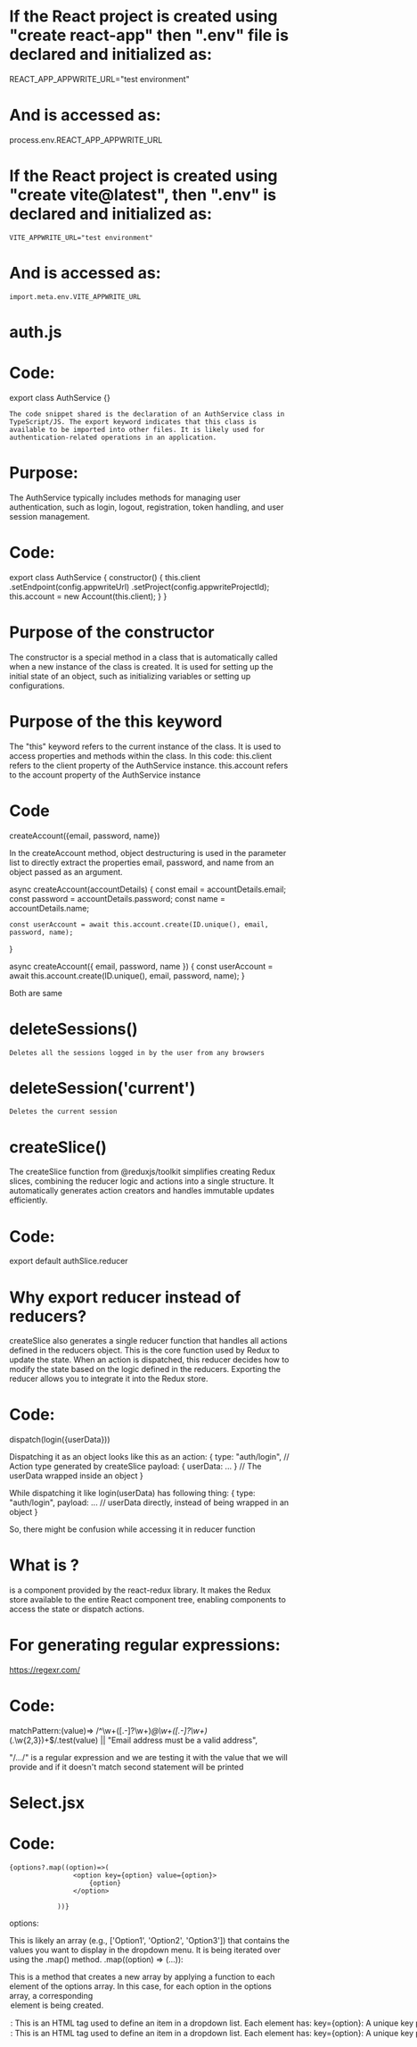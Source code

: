 

# If the React project is created using "create react-app" then ".env" file is declared and initialized as:

REACT_APP_APPWRITE_URL="test environment"

# And is accessed as:

process.env.REACT_APP_APPWRITE_URL

# If the React project is created using "create vite@latest", then ".env" is declared and initialized as:

    VITE_APPWRITE_URL="test environment"

# And is accessed as:

    import.meta.env.VITE_APPWRITE_URL

# auth.js

# Code:

export class AuthService {}

    The code snippet shared is the declaration of an AuthService class in TypeScript/JS. The export keyword indicates that this class is available to be imported into other files. It is likely used for authentication-related operations in an application.

# Purpose:

The AuthService typically includes methods for managing user authentication, such as login, logout, registration, token handling, and user session management.

# Code:

export class AuthService {
constructor() {
this.client
.setEndpoint(config.appwriteUrl)
.setProject(config.appwriteProjectId);
this.account = new Account(this.client);
}
}

# Purpose of the constructor

The constructor is a special method in a class that is automatically called when a new instance of the class is created.
It is used for setting up the initial state of an object, such as initializing variables or setting up configurations.

# Purpose of the this keyword

The "this" keyword refers to the current instance of the class. It is used to access properties and methods within the class.
In this code:
this.client refers to the client property of the AuthService instance.
this.account refers to the account property of the AuthService instance

# Code

createAccount({email, password, name})

In the createAccount method, object destructuring is used in the parameter list to directly extract the properties email, password, and name from an object passed as an argument.

async createAccount(accountDetails) {
const email = accountDetails.email;
const password = accountDetails.password;
const name = accountDetails.name;

    const userAccount = await this.account.create(ID.unique(), email, password, name);

}

async createAccount({ email, password, name }) {
const userAccount = await this.account.create(ID.unique(), email, password, name);
}

Both are same

# deleteSessions()

    Deletes all the sessions logged in by the user from any browsers

# deleteSession('current')

    Deletes the current session

# createSlice()

The createSlice function from @reduxjs/toolkit simplifies creating Redux slices, combining the reducer logic and actions into a single structure. It automatically generates action creators and handles immutable updates efficiently.

# Code:

export default authSlice.reducer

# Why export reducer instead of reducers?

createSlice also generates a single reducer function that handles all actions defined in the reducers object. This is the core function used by Redux to update the state.
When an action is dispatched, this reducer decides how to modify the state based on the logic defined in the reducers.
Exporting the reducer allows you to integrate it into the Redux store.

# Code:

dispatch(login({userData}))

Dispatching it as an object looks like this as an action:
{
type: "auth/login", // Action type generated by createSlice
payload: { userData: ... } // The userData wrapped inside an object
}

While dispatching it like login(userData) has following thing:
{
type: "auth/login",
payload: ... // userData directly, instead of being wrapped in an object
}

So, there might be confusion while accessing it in reducer function

# What is <Provider>?

<Provider> is a component provided by the react-redux library. It makes the Redux store available to the entire React component tree, enabling components to access the state or dispatch actions.

# For generating regular expressions:

https://regexr.com/

# Code:

matchPattern:(value)=> /^\w+([.-]?\w+)_@\w+([.-]?\w+)_(\.\w{2,3})+$/.test(value) || "Email address must be a valid address",

"/.../" is a regular expression and we are testing it with the value that we will provide and if it doesn't match second statement will be printed

# Select.jsx

# Code:

    {options?.map((option)=>(
                    <option key={option} value={option}>
                        {option}
                    </option>

                ))}

options:

This is likely an array (e.g., ['Option1', 'Option2', 'Option3']) that contains the values you want to display in the dropdown menu.
It is being iterated over using the .map() method.
.map((option) => (...)):

This is a method that creates a new array by applying a function to each element of the options array.
In this case, for each option in the options array, a corresponding <option> element is being created.

<option>:

This is an HTML tag used to define an item in a dropdown list.
Each <option> element has:
key={option}: A unique key property, required by React to track each element in a list.
value={option}: Sets the value of the <option> when selected.
{option}: The displayed text for the <option> in the dropdown.Components:
options:

This is likely an array (e.g., ['Option1', 'Option2', 'Option3']) that contains the values you want to display in the dropdown menu.
It is being iterated over using the .map() method.
.map((option) => (...)):

This is a method that creates a new array by applying a function to each element of the options array.
In this case, for each option in the options array, a corresponding <option> element is being created.

<option>:

This is an HTML tag used to define an item in a dropdown list.
Each <option> element has:
key={option}: A unique key property, required by React to track each element in a list.
value={option}: Sets the value of the <option> when selected.
{option}: The displayed text for the <option> in the dropdown.

# Login.jsx

# Code:

const { register, handleSubmit} = useForm()

register:  
A function used to register input elements into React Hook Form's state.

handleSubmit:

A function that wraps your form's submit logic.

# Code:

const postSlice = createSlice({
    name:'post',
    initialState,
    reducers: {
        createPost: (state, action) => {
            state.posts.push({...action.payload}); // Here, we are pushing the new post into the posts array 
        },

        updatePost: (state, action) => {
          const { post, data } = action.payload;
          state.posts = state.posts.map((p) => p.$id === post.$id ? { $id: post.$id, ...data } : p)
        },

        removePost: (state, action) => {
            const post = action.payload;
            state.posts = state.posts.filter((p) => p.$id !== post.$id);
        },

        setPosts: (state, action) => {
            const posts = action.payload;
            state.posts = [...posts];
        }

    }
}) 

This code defines a Redux slice using the createSlice function from Redux Toolkit. It manages the state for posts, providing various reducers to modify the posts array. Here's a detailed explanation of each reducer:

# createPost
Purpose: Adds a new post to the posts array.

Parameters: state (current state) and action (contains the payload of the new post to add).

state.posts.push({...action.payload});
The payload (action.payload) represents the new post. The reducer spreads the properties of the payload object and pushes it into the posts array.
Use case: When a user creates a new post, this reducer adds it to the state.

# updatePost
Purpose: Updates an existing post in the posts array based on its $id.

Parameters: state (current state) and action (contains the post to update and the new data).

const { post, data } = action.payload;
state.posts = state.posts.map((p) =>
  p.$id === post.$id ? { $id: post.$id, ...data } : p
);
The payload has two parts:
post: The current post to update.
data: The new data for the post.
The map() function iterates over the posts array:
If a post with the same $id is found, it returns an updated post by combining the existing $id with the new data.
Otherwise, it returns the unchanged post.
Use case: When a user edits a post, this reducer updates the specific post.

# removePost
Purpose: Removes a post from the posts array based on its $id.

Parameters: state (current state) and action (contains the post to remove).

const post = action.payload;
state.posts = state.posts.filter((p) => p.$id !== post.$id);
The payload (action.payload) represents the post to be removed.
The filter() function creates a new array that excludes the post with the matching $id.
Use case: When a user deletes a post, this reducer removes it from the state.

# setPosts
Purpose: Replaces the current posts array with a new array of posts.

Parameters: state (current state) and action (contains the new array of posts).

const posts = action.payload;
state.posts = [...posts];
The payload (action.payload) is expected to be an array of posts.
The reducer assigns the new array to the posts property.
Use case: When fetching posts from an API or resetting the posts list, this reducer sets the state with the fetched/updated posts.
